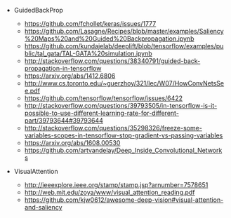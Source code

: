 - GuidedBackProp
	- https://github.com/fchollet/keras/issues/1777
	- https://github.com/Lasagne/Recipes/blob/master/examples/Saliency%20Maps%20and%20Guided%20Backpropagation.ipynb
	- https://github.com/kundajelab/deeplift/blob/tensorflow/examples/public/tal_gata/TAL-GATA%20simulation.ipynb
	- http://stackoverflow.com/questions/38340791/guided-back-propagation-in-tensorflow
	- https://arxiv.org/abs/1412.6806
	- http://www.cs.toronto.edu/~guerzhoy/321/lec/W07/HowConvNetsSee.pdf
	- https://github.com/tensorflow/tensorflow/issues/6422
	- http://stackoverflow.com/questions/39793505/in-tensorflow-is-it-possible-to-use-different-learning-rate-for-different-part/39793644#39793644
	- http://stackoverflow.com/questions/35298326/freeze-some-variables-scopes-in-tensorflow-stop-gradient-vs-passing-variables
	- https://arxiv.org/abs/1608.00530
	- https://github.com/artvandelay/Deep_Inside_Convolutional_Networks

- VisualAttention
	- http://ieeexplore.ieee.org/stamp/stamp.jsp?arnumber=7578651
	- http://web.mit.edu/zoya/www/visual_attention_reading.pdf
	- https://github.com/kjw0612/awesome-deep-vision#visual-attention-and-saliency
